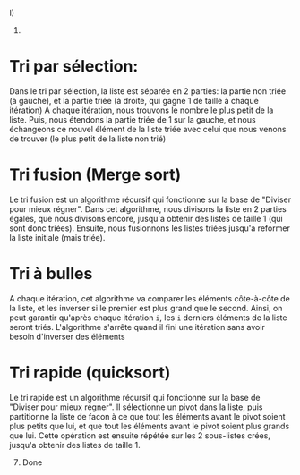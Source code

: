 I)

1)
# Tri par sélection:
Dans le tri par sélection, la liste est séparée en 2 parties: la partie non triée (à gauche), et la partie triée (à droite, qui gagne 1 de taille à chaque itération)
A chaque itération, nous trouvons le nombre le plus petit de la liste. Puis, nous étendons la partie triée de 1 sur la gauche, et nous échangeons ce nouvel élément de la liste triée avec celui que nous venons de trouver (le plus petit de la liste non trié)

# Tri fusion (Merge sort)
Le tri fusion est un algorithme récursif qui fonctionne sur la base de "Diviser pour mieux régner". Dans cet algorithme, nous divisons la liste en 2 parties égales, que nous divisons encore, jusqu'a obtenir des listes de taille 1 (qui sont donc triées). Ensuite, nous fusionnons les listes triées jusqu'a reformer la liste initiale (mais triée).

# Tri à bulles
A chaque itération, cet algorithme va comparer les éléments côte-à-côte de la liste, et les inverser si le premier est plus grand que le second. Ainsi, on peut garantir qu'après chaque itération `i`, les `i` derniers éléments de la liste seront triés.
L'algorithme s'arrête quand il fini une itération sans avoir besoin d'inverser des éléments

# Tri rapide (quicksort)
Le tri rapide est un algorithme récursif qui fonctionne sur la base de "Diviser pour mieux régner". Il sélectionne un pivot dans la liste, puis partitionne la liste de facon à ce que tout les éléments avant le pivot soient plus petits que lui, et que tout les éléments avant le pivot soient plus grands que lui. Cette opération est ensuite répétée sur les 2 sous-listes crées, jusqu'a obtenir des listes de taille 1.

7) Done
